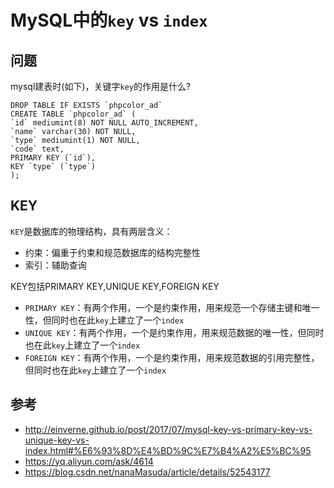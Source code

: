 # MySQL中的`key` vs `index`

## 问题
 mysql建表时(如下)，关键字`key`的作用是什么?
```
DROP TABLE IF EXISTS `phpcolor_ad`
CREATE TABLE `phpcolor_ad` (
`id` mediumint(8) NOT NULL AUTO_INCREMENT,
`name` varchar(30) NOT NULL,
`type` mediumint(1) NOT NULL,
`code` text,
PRIMARY KEY (`id`),
KEY `type` (`type`)
);
```

## KEY
`KEY`是数据库的物理结构，具有两层含义：  
* 约束：偏重于约束和规范数据库的结构完整性
* 索引：辅助查询

KEY包括PRIMARY KEY,UNIQUE KEY,FOREIGN KEY
* `PRIMARY KEY`：有两个作用，一个是约束作用，用来规范一个存储主键和唯一性，但同时也在此`key`上建立了一个`index`
* `UNIQUE KEY`：有两个作用，一个是约束作用，用来规范数据的唯一性，但同时也在此`key`上建立了一个`index`
* `FOREIGN KEY`：有两个作用，一个是约束作用，用来规范数据的引用完整性，但同时也在此`key`上建立了一个`index`



## 参考
* http://einverne.github.io/post/2017/07/mysql-key-vs-primary-key-vs-unique-key-vs-index.html#%E6%93%8D%E4%BD%9C%E7%B4%A2%E5%BC%95
* https://yq.aliyun.com/ask/4614
* https://blog.csdn.net/nanaMasuda/article/details/52543177
